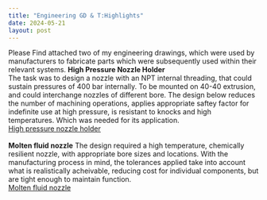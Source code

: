 ```yaml
---
title: "Engineering GD & T:Highlights"
date: 2024-05-21
layout: post
---
```


Please Find attached two of my engineering drawings, which were used by manufacturers to fabricate parts which were subsequently
used within their relevant systems. 
<b>High Pressure Nozzle Holder</b>
<br>
The task was to design a nozzle with an NPT internal threading, that could sustain pressures of 400 bar internally. To be mounted on 40-40 extrusion, and could interchange nozzles of different bore.
The design below reduces the number of machining operations, applies appropriate saftey factor for indefinite use at high pressure, is resistant to knocks and high temperatures.
Which was needed for its application. <br>
<a href="https://alexdawes-01.github.io/AlexDawes-Engineering_Portfolio/assets/files/Bespoke-Nozzle-holder-Drawing-Revision-2.pdf" download>High pressure nozzle holder</a>
<br><br>
<b>Molten fluid nozzle</b>
The design required a high temperature, chemically resilient nozzle, with appropriate bore sizes and locations.
With the manufacturing process in mind, the tolerances applied take into account what is realistically acheivable, reducing cost for individual components,
but are tight enough to maintain function. <br>
<a href="https://alexdawes-01.github.io/AlexDawes-Engineering_Portfolio/assets/files/Bespoke-Nozzle-holder-Drawing-Revision-2.pdf" download>Molten fluid nozzle</a>

